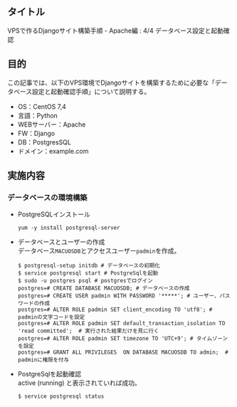 ## タイトル
VPSで作るDjangoサイト構築手順 - Apache編 : 4/4 データベース設定と起動確認

## 目的
この記事では、以下のVPS環境でDjangoサイトを構築するために必要な「データベース設定と起動確認手順」について説明する。
- OS：CentOS 7,4
- 言語：Python
- WEBサーバー：Apache
- FW：Django
- DB：PostgresSQL
- ドメイン：example.com

## 実施内容
### データベースの環境構築
- PostgreSQLインストール
  ```
  yum -y install postgresql-server 
  ```

- データベースとユーザーの作成<br>
データベース`MACUOSDB`とアクセスユーザー`padmin`を作成。
  ```
  $ postgresql-setup initdb # データベースの初期化
  $ service postgresql start # PostgreSqlを起動
  $ sudo -u postgres psql # postgresでログイン
  postgres=# CREATE DATABASE MACUOSDB; # データベースの作成
  postgres=# CREATE USER padmin WITH PASSWORD '*****'; # ユーザー、パスワードの作成
  postgres=# ALTER ROLE padmin SET client_encoding TO 'utf8'; # padminの文字コードを設定
  postgres=# ALTER ROLE padmin SET default_transaction_isolation TO 'read committed';  # 実行された結果だけを見に行く
  postgres=# ALTER ROLE padmin SET timezone TO 'UTC+9'; # タイムゾーンを設定
  postgres=# GRANT ALL PRIVILEGES  ON DATABASE MACUOSDB TO admin;  # padminに権限を付与
  ```

- PostgreSqlを起動確認<br>
active (running) と表示されていれば成功。
  ```
  $ service postgresql status
  ```
